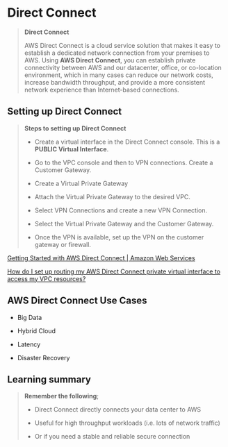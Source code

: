 # Direct Connect

> **Direct Connect**
>
> AWS Direct Connect is a cloud service solution that makes it easy to establish a dedicated network connection from your premises to AWS. Using **AWS Direct Connect**, you can establish private connectivity between AWS and our datacenter, office, or co-location environment, which in many cases can reduce our network costs, increase bandwidth throughput, and provide a more consistent network experience than Internet-based connections.

## Setting up Direct Connect

> **Steps to setting up Direct Connect**
>
> * Create a virtual interface in the Direct Connect console. This is a **PUBLIC Virtual Interface**.
>
> * Go to the VPC console and then to VPN connections. Create a Customer Gateway.
>
> * Create a Virtual Private Gateway
>
> * Attach the Virtual Private Gateway to the desired VPC.
>
> * Select VPN Connections and create a new VPN Connection.
>
> * Select the Virtual Private Gateway and the Customer Gateway.
>
> * Once the VPN is available, set up the VPN on the customer gateway or firewall.

[Getting Started with AWS Direct Connect | Amazon Web Services](https://www.youtube.com/watch?v=y4rIwSbdlS0)

[How do I set up routing my AWS Direct Connect private virtual interface to access my VPC resources?](https://www.youtube.com/watch?v=mj5V3_-QEW0)

## AWS Direct Connect Use Cases

* Big Data

* Hybrid Cloud

* Latency

* Disaster Recovery

## Learning summary

> **Remember the following**;
>
> * Direct Connect directly connects your data center to AWS
>
> * Useful for high throughput workloads (i.e. lots of network traffic)
>
> * Or if you need a stable and reliable secure connection
